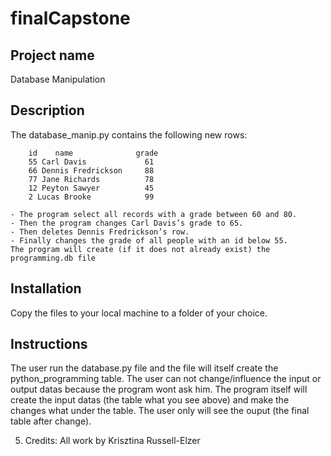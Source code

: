 # finalCapstone


<!-- PROJECTNAME -->
## Project name
Database Manipulation

<!-- Description -->
## Description

The database_manip.py contains the following new rows:

        id    name              grade
        55 Carl Davis             61
        66 Dennis Fredrickson     88
        77 Jane Richards          78
        12 Peyton Sawyer          45
        2 Lucas Brooke            99
    
    - The program select all records with a grade between 60 and 80.
    - Then the program changes Carl Davis’s grade to 65.
    - Then deletes Dennis Fredrickson’s row.
    - Finally changes the grade of all people with an id below 55.
    The program will create (if it does not already exist) the programming.db file

<!-- Installation -->
## Installation

Copy the files to your local machine to a folder of your choice.

<!-- Instructions -->
## Instructions

The user run the database.py file and the file will itself create the python_programming table. The user can not change/influence the input or output datas because the program wont ask him. The program itself will create the input datas (the table what you see above) and make the changes what under the table. The user only will see the ouput (the final table after change).

5. Credits: 
    All work by Krisztina Russell-Elzer
